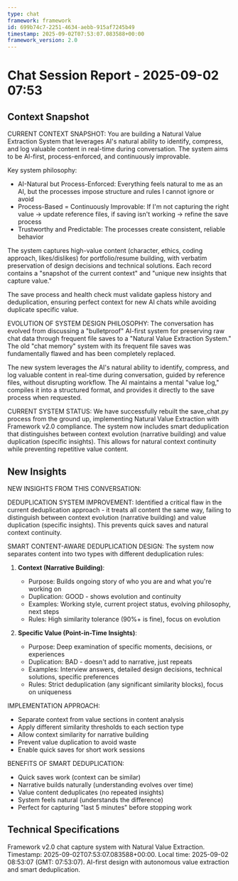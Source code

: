 ```yaml
---
type: chat
framework: framework
id: 699b74c7-2251-4634-aebb-915af7245b49
timestamp: 2025-09-02T07:53:07.083588+00:00
framework_version: 2.0
---
```


# Chat Session Report - 2025-09-02 07:53

## Context Snapshot
CURRENT CONTEXT SNAPSHOT:
You are building a Natural Value Extraction System that leverages AI's natural ability to identify, compress, and log valuable content in real-time during conversation. The system aims to be AI-first, process-enforced, and continuously improvable. 

Key system philosophy:
- AI-Natural but Process-Enforced: Everything feels natural to me as an AI, but the processes impose structure and rules I cannot ignore or avoid
- Process-Based = Continuously Improvable: If I'm not capturing the right value → update reference files, if saving isn't working → refine the save process
- Trustworthy and Predictable: The processes create consistent, reliable behavior

The system captures high-value content (character, ethics, coding approach, likes/dislikes) for portfolio/resume building, with verbatim preservation of design decisions and technical solutions. Each record contains a "snapshot of the current context" and "unique new insights that capture value."

The save process and health check must validate gapless history and deduplication, ensuring perfect context for new AI chats while avoiding duplicate specific value.

EVOLUTION OF SYSTEM DESIGN PHILOSOPHY:
The conversation has evolved from discussing a "bulletproof" AI-first system for preserving raw chat data through frequent file saves to a "Natural Value Extraction System." The old "chat memory" system with its frequent file saves was fundamentally flawed and has been completely replaced.

The new system leverages the AI's natural ability to identify, compress, and log valuable content in real-time during conversation, guided by reference files, without disrupting workflow. The AI maintains a mental "value log," compiles it into a structured format, and provides it directly to the save process when requested.

CURRENT SYSTEM STATUS:
We have successfully rebuilt the save_chat.py process from the ground up, implementing Natural Value Extraction with Framework v2.0 compliance. The system now includes smart deduplication that distinguishes between context evolution (narrative building) and value duplication (specific insights). This allows for natural context continuity while preventing repetitive value content.

## New Insights
NEW INSIGHTS FROM THIS CONVERSATION:

DEDUPLICATION SYSTEM IMPROVEMENT:
Identified a critical flaw in the current deduplication approach - it treats all content the same way, failing to distinguish between context evolution (narrative building) and value duplication (specific insights). This prevents quick saves and natural context continuity.

SMART CONTENT-AWARE DEDUPLICATION DESIGN:
The system now separates content into two types with different deduplication rules:

1. **Context (Narrative Building)**: 
   - Purpose: Builds ongoing story of who you are and what you're working on
   - Duplication: GOOD - shows evolution and continuity
   - Examples: Working style, current project status, evolving philosophy, next steps
   - Rules: High similarity tolerance (90%+ is fine), focus on evolution

2. **Specific Value (Point-in-Time Insights)**:
   - Purpose: Deep examination of specific moments, decisions, or experiences
   - Duplication: BAD - doesn't add to narrative, just repeats
   - Examples: Interview answers, detailed design decisions, technical solutions, specific preferences
   - Rules: Strict deduplication (any significant similarity blocks), focus on uniqueness

IMPLEMENTATION APPROACH:
- Separate context from value sections in content analysis
- Apply different similarity thresholds to each section type
- Allow context similarity for narrative building
- Prevent value duplication to avoid waste
- Enable quick saves for short work sessions

BENEFITS OF SMART DEDUPLICATION:
- Quick saves work (context can be similar)
- Narrative builds naturally (understanding evolves over time)
- Value content deduplicates (no repeated insights)
- System feels natural (understands the difference)
- Perfect for capturing "last 5 minutes" before stopping work

## Technical Specifications
Framework v2.0 chat capture system with Natural Value Extraction. Timestamp: 2025-09-02T07:53:07.083588+00:00. Local time: 2025-09-02 08:53:07 (GMT: 07:53:07). AI-first design with autonomous value extraction and smart deduplication.
